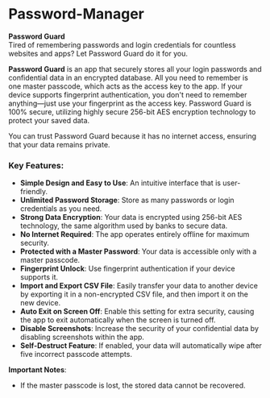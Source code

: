 # Password-Manager

**Password Guard**  
Tired of remembering passwords and login credentials for countless websites and apps? Let Password Guard do it for you.

**Password Guard** is an app that securely stores all your login passwords and confidential data in an encrypted database. All you need to remember is one master passcode, which acts as the access key to the app. If your device supports fingerprint authentication, you don't need to remember anything—just use your fingerprint as the access key. Password Guard is 100% secure, utilizing highly secure 256-bit AES encryption technology to protect your saved data.

You can trust Password Guard because it has no internet access, ensuring that your data remains private.

### Key Features:

- **Simple Design and Easy to Use**: An intuitive interface that is user-friendly.
- **Unlimited Password Storage**: Store as many passwords or login credentials as you need.
- **Strong Data Encryption**: Your data is encrypted using 256-bit AES technology, the same algorithm used by banks to secure data.
- **No Internet Required**: The app operates entirely offline for maximum security.
- **Protected with a Master Password**: Your data is accessible only with a master passcode.
- **Fingerprint Unlock**: Use fingerprint authentication if your device supports it.
- **Import and Export CSV File**: Easily transfer your data to another device by exporting it in a non-encrypted CSV file, and then import it on the new device.
- **Auto Exit on Screen Off**: Enable this setting for extra security, causing the app to exit automatically when the screen is turned off.
- **Disable Screenshots**: Increase the security of your confidential data by disabling screenshots within the app.
- **Self-Destruct Feature**: If enabled, your data will automatically wipe after five incorrect passcode attempts.

**Important Notes**:
- If the master passcode is lost, the stored data cannot be recovered.

